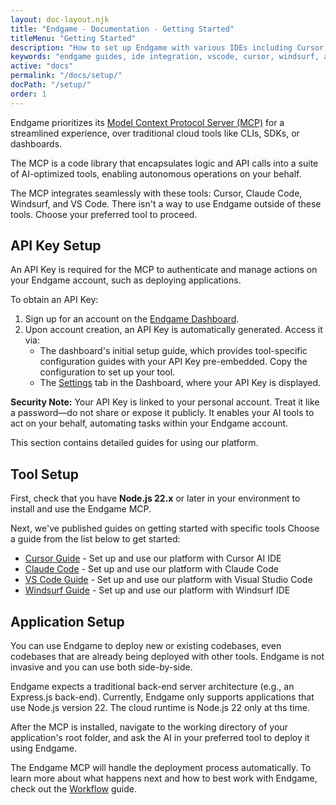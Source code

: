 ```yaml
---
layout: doc-layout.njk
title: "Endgame - Documentation - Getting Started"
titleMenu: "Getting Started"
description: "How to set up Endgame with various IDEs including Cursor, Claude Code, Windsurf, and VS Code."
keywords: "endgame guides, ide integration, vscode, cursor, windsurf, ai development, workflow guides"
active: "docs"
permalink: "/docs/setup/"
docPath: "/setup/"
order: 1
---
```


Endgame prioritizes its [Model Context Protocol Server (MCP)](https://modelcontextprotocol.io/introduction) for a streamlined experience, over traditional cloud tools like CLIs, SDKs, or dashboards.

The MCP is a code library that encapsulates logic and API calls into a suite of AI-optimized tools, enabling autonomous operations on your behalf.

The MCP integrates seamlessly with these tools: Cursor, Claude Code, Windsurf, and VS Code. There isn't a way to use Endgame outside of these tools. Choose your preferred tool to proceed.

## API Key Setup

An API Key is required for the MCP to authenticate and manage actions on your Endgame account, such as deploying applications.

To obtain an API Key:

1. Sign up for an account on the [Endgame Dashboard](https://dashboard.endgame.dev).
2. Upon account creation, an API Key is automatically generated. Access it via:
    * The dashboard's initial setup guide, which provides tool-specific configuration guides with your API Key pre-embedded. Copy the configuration to set up your tool.
    * The [Settings](https://dashboard.endgame.dev/settings) tab in the Dashboard, where your API Key is displayed.

**Security Note:** Your API Key is linked to your personal account. Treat it like a password—do not share or expose it publicly. It enables your AI tools to act on your behalf, automating tasks within your Endgame account.

This section contains detailed guides for using our platform.

## Tool Setup

First, check that you have **Node.js 22.x** or later in your environment to install and use the Endgame MCP.

Next, we've published guides on getting started with specific tools Choose a guide from the list below to get started:

- [Cursor Guide](./cursor.md) - Set up and use our platform with Cursor AI IDE
- [Claude Code](./claude-code.md) - Set up and use our platform with Claude Code
- [VS Code Guide](./vscode.md) - Set up and use our platform with Visual Studio Code
- [Windsurf Guide](./windsurf.md) - Set up and use our platform with Windsurf IDE


## Application Setup

You can use Endgame to deploy new or existing codebases, even codebases that are already being deployed with other tools. Endgame is not invasive and you can use both side-by-side.

Endgame expects a traditional back-end server architecture (e.g., an Express.js back-end). Currently, Endgame only supports applications that use Node.js version 22. The cloud runtime is Node.js 22 only at ths time.

After the MCP is installed, navigate to the working directory of your application's root folder, and ask the AI in your preferred tool to deploy it using Endgame.

The Endgame MCP will handle the deployment process automatically. To learn more about what happens next and how to best work with Endgame, check out the [Workflow](guides/workflow) guide.